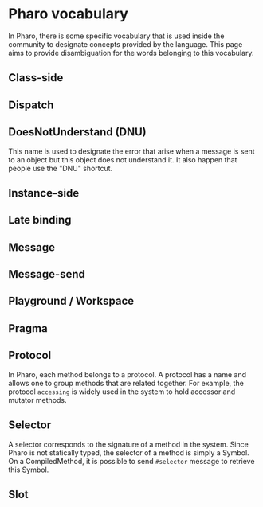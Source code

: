 # Pharo vocabulary
In Pharo, there is some specific vocabulary that is used inside the community to designate concepts provided by the language.
This page aims to provide disambiguation for the words belonging to this vocabulary.

## Class-side

## Dispatch

## DoesNotUnderstand (DNU)
This name is used to designate the error that arise when a message is sent to an object but this object does not understand it. It also happen that people use the "DNU" shortcut.

## Instance-side

## Late binding

## Message

## Message-send

## Playground / Workspace

## Pragma

## Protocol
In Pharo, each method belongs to a protocol. A protocol has a name and allows one to group methods that are related together. For example, the protocol `accessing` is widely used in the system to hold accessor and mutator methods.

## Selector
A selector corresponds to the signature of a method in the system. Since Pharo is not statically typed, the selector of a method is simply a Symbol. On a CompiledMethod, it is possible to send `#selector` message to retrieve this Symbol.

## Slot
